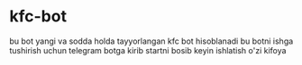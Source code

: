 # kfc-bot
bu bot yangi va sodda holda tayyorlangan kfc bot hisoblanadi
bu botni ishga tushirish uchun telegram botga kirib startni bosib keyin ishlatish o'zi kifoya
